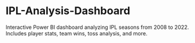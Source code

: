 # IPL-Analysis-Dashboard
Interactive Power BI dashboard analyzing IPL seasons from 2008 to 2022. Includes player stats, team wins, toss analysis, and more.
